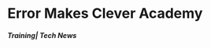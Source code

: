 <Doctype html>
<head>
<title>EMC</title>
</head>
<body>
 <h1>Error Makes Clever Academy</h1>
 <h5> Training| Tech News</h5>